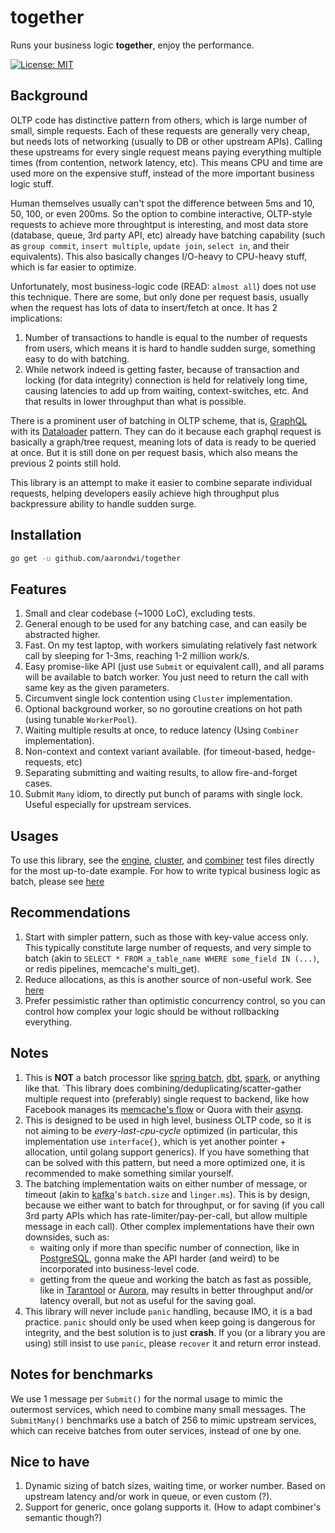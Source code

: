 # together

Runs your business logic **together**, enjoy the performance.

[![License: MIT](https://img.shields.io/badge/License-MIT-yellow.svg)](https://opensource.org/licenses/MIT)

## Background

OLTP code has distinctive pattern from others, which is large number of small, simple requests.
Each of these requests are generally very cheap, but needs lots of networking (usually to DB or other upstream APIs).
Calling these upstreams for every single request means paying everything multiple times (from contention, network latency, etc).
This means CPU and time are used more on the expensive stuff, instead of the more important business logic stuff.

Human themselves usually can't spot the difference between 5ms and 10, 50, 100, or even 200ms.
So the option to combine interactive, OLTP-style requests to achieve more throughtput is interesting,
and most data store (database, queue, 3rd party API, etc) already have batching capability (such as `group commit`, `insert multiple`, `update join`, `select in`, and their equivalents). This also basically changes I/O-heavy to CPU-heavy stuff, which is far easier to optimize.

Unfortunately, most business-logic code (READ: `almost all`) does not use this technique. There are some,
but only done per request basis, usually when the request has lots of data to insert/fetch at once.
It has 2 implications:

1. Number of transactions to handle is equal to the number of requests from users, which means it is hard
to handle sudden surge, something easy to do with batching.
2. While network indeed is getting faster, because of transaction and locking (for data integrity)
connection is held for relatively long time, causing latencies to add up from waiting, context-switches, etc. And that results in lower throughput than what is possible.

There is a prominent user of batching in OLTP scheme, that is, [GraphQL](graphql.org) with its [Dataloader](https://github.com/graphql/dataloader) pattern.
They can do it because each graphql request is basically a graph/tree request, meaning lots of data is ready to be queried at once. But it is still done on per request basis, which also means the previous 2 points still hold.

This library is an attempt to make it easier to combine separate individual requests, helping developers easily achieve high throughput plus backpressure ability to handle sudden surge.

## Installation

```bash
go get -u github.com/aarondwi/together
```

## Features

1. Small and clear codebase (~1000 LoC), excluding tests.
2. General enough to be used for any batching case, and can easily be abstracted higher.
3. Fast. On my test laptop, with workers simulating relatively fast network call by sleeping for 1-3ms, reaching 1-2 million work/s.
4. Easy promise-like API (just use `Submit` or equivalent call), and all params will be available to batch worker. You just need to return the call with same key as the given parameters.
5. Circumvent single lock contention using `Cluster` implementation.
6. Optional background worker, so no goroutine creations on hot path (using tunable `WorkerPool`).
7. Waiting multiple results at once, to reduce latency (Using `Combiner` implementation).
8. Non-context and context variant available. (for timeout-based, hedge-requests, etc)
9. Separating submitting and waiting results, to allow fire-and-forget cases.
10. Submit `Many` idiom, to directly put bunch of params with single lock. Useful especially for upstream services.

## Usages

To use this library, see the [engine](https://github.com/aarondwi/together/blob/main/engine/engine_test.go), [cluster](https://github.com/aarondwi/together/blob/main/cluster/cluster_test.go), and [combiner](https://github.com/aarondwi/together/blob/main/combiner/combiner_test.go) test files directly for the most up-to-date example.
For how to write typical business logic as batch, please see [here](https://github.com/aarondwi/batch-logic-example)

## Recommendations

1. Start with simpler pattern, such as those with key-value access only. This typically constitute large number of requests, and very simple to batch (akin to `SELECT * FROM a_table_name WHERE some_field IN (...)`, or redis pipelines, memcache's multi_get).
2. Reduce allocations, as this is another source of non-useful work. See [here](https://github.com/aarondwi/notes/blob/main/WebAppsAlloc.md)
3. Prefer pessimistic rather than optimistic concurrency control, so you can control how complex your logic should be without rollbacking everything.

## Notes

1. This is **NOT** a batch processor like [spring batch](https://spring.io/projects/spring-batch), [dbt](https://www.getdbt.com/), [spark](https://spark.apache.org/), or anything like that. `This library does combining/deduplicating/scatter-gather multiple request into (preferably) single request to backend, like how Facebook manages its [memcache's flow](https://www.mimuw.edu.pl/~iwanicki/courses/ds/2016/presentations/08_Pawlowska.pdf) or Quora with their [asynq](https://github.com/quora/asynq).
2. This is designed to be used in high level, business OLTP code, so it is not aiming to be *every-last-cpu-cycle* optimized (in particular, this implementation use `interface{}`, which is yet another pointer + allocation, until golang support generics).
If you have something that can be solved with this pattern, but need a more optimized one, it is recommended to make something similar yourself.
3. The batching implementation waits on either number of message, or timeout (akin to [kafka](https://kafka.apache.org/)'s `batch.size` and `linger.ms`).
This is by design, because we either want to batch for throughput, or for saving (if you call 3rd party APIs
which has rate-limiter/pay-per-call, but allow multiple message in each call).
Other complex implementations have their own downsides, such as:
    * waiting only if more than specific number of connection, like in [PostgreSQL](https://postgresqlco.nf/doc/en/param/commit_siblings/), gonna make the API harder (and weird) to be incorporated into business-level code.
    * getting from the queue and working the batch as fast as possible, like in [Tarantool](https://dzone.com/articles/asynchronous-processing-with-in-memory-databases-o) or [Aurora](https://www.semanticscholar.org/paper/Amazon-Aurora%3A-On-Avoiding-Distributed-Consensus-Verbitski-Gupta/fa4a2b8ab110472c6d8b1b19baa81af21800468b), may results in better throughput and/or latency overall, but not as useful for the saving goal.
4. This library will never include `panic` handling, because IMO, it is a bad practice. `panic` should only be used when keep going is dangerous for integrity, and the best solution is to just **crash**.
If you (or a library you are using) still insist to use `panic`, please `recover` it and return error instead.

## Notes for benchmarks

We use 1 message per `Submit()` for the normal usage to mimic the outermost services, which need to combine many small messages. The `SubmitMany()` benchmarks use a batch of 256 to mimic upstream services, which can receive batches from outer services, instead of one by one.

## Nice to have

1. Dynamic sizing of batch sizes, waiting time, or worker number. Based on upstream latency and/or work in queue, or even custom (?).
2. Support for generic, once golang supports it. (How to adapt combiner's semantic though?)
